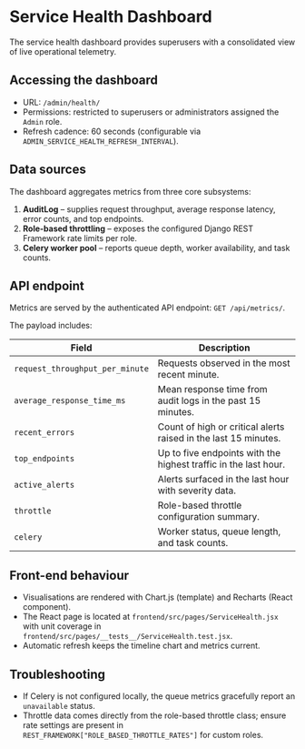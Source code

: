 # Service Health Dashboard

The service health dashboard provides superusers with a consolidated view of live operational telemetry.

## Accessing the dashboard

* URL: `/admin/health/`
* Permissions: restricted to superusers or administrators assigned the `Admin` role.
* Refresh cadence: 60 seconds (configurable via `ADMIN_SERVICE_HEALTH_REFRESH_INTERVAL`).

## Data sources

The dashboard aggregates metrics from three core subsystems:

1. **AuditLog** – supplies request throughput, average response latency, error counts, and top endpoints.
2. **Role-based throttling** – exposes the configured Django REST Framework rate limits per role.
3. **Celery worker pool** – reports queue depth, worker availability, and task counts.

## API endpoint

Metrics are served by the authenticated API endpoint: `GET /api/metrics/`.

The payload includes:

| Field | Description |
| --- | --- |
| `request_throughput_per_minute` | Requests observed in the most recent minute. |
| `average_response_time_ms` | Mean response time from audit logs in the past 15 minutes. |
| `recent_errors` | Count of high or critical alerts raised in the last 15 minutes. |
| `top_endpoints` | Up to five endpoints with the highest traffic in the last hour. |
| `active_alerts` | Alerts surfaced in the last hour with severity data. |
| `throttle` | Role-based throttle configuration summary. |
| `celery` | Worker status, queue length, and task counts. |

## Front-end behaviour

* Visualisations are rendered with Chart.js (template) and Recharts (React component).
* The React page is located at `frontend/src/pages/ServiceHealth.jsx` with unit coverage in `frontend/src/pages/__tests__/ServiceHealth.test.jsx`.
* Automatic refresh keeps the timeline chart and metrics current.

## Troubleshooting

* If Celery is not configured locally, the queue metrics gracefully report an `unavailable` status.
* Throttle data comes directly from the role-based throttle class; ensure rate settings are present in `REST_FRAMEWORK["ROLE_BASED_THROTTLE_RATES"]` for custom roles.
